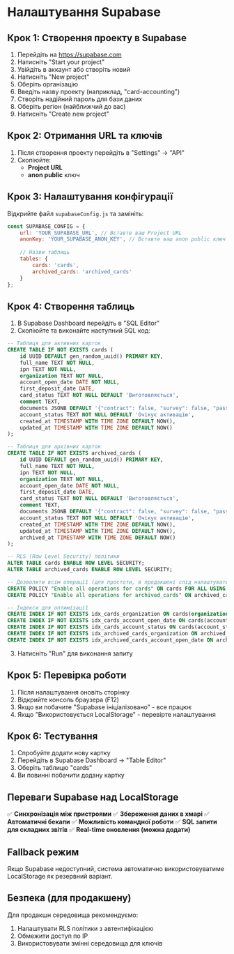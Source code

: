 # Налаштування Supabase

## Крок 1: Створення проекту в Supabase

1. Перейдіть на https://supabase.com
2. Натисніть "Start your project"
3. Увійдіть в аккаунт або створіть новий
4. Натисніть "New project"
5. Оберіть організацію
6. Введіть назву проекту (наприклад, "card-accounting")
7. Створіть надійний пароль для бази даних
8. Оберіть регіон (найближчий до вас)
9. Натисніть "Create new project"

## Крок 2: Отримання URL та ключів

1. Після створення проекту перейдіть в "Settings" → "API"
2. Скопіюйте:
   - **Project URL** 
   - **anon public** ключ

## Крок 3: Налаштування конфігурації

Відкрийте файл `supabaseConfig.js` та замініть:

```javascript
const SUPABASE_CONFIG = {
    url: 'YOUR_SUPABASE_URL', // Вставте ваш Project URL
    anonKey: 'YOUR_SUPABASE_ANON_KEY', // Вставте ваш anon public ключ
    
    // Назви таблиць
    tables: {
        cards: 'cards',
        archived_cards: 'archived_cards'
    }
};
```

## Крок 4: Створення таблиць

1. В Supabase Dashboard перейдіть в "SQL Editor"
2. Скопіюйте та виконайте наступний SQL код:

```sql
-- Таблиця для активних карток
CREATE TABLE IF NOT EXISTS cards (
    id UUID DEFAULT gen_random_uuid() PRIMARY KEY,
    full_name TEXT NOT NULL,
    ipn TEXT NOT NULL,
    organization TEXT NOT NULL,
    account_open_date DATE NOT NULL,
    first_deposit_date DATE,
    card_status TEXT NOT NULL DEFAULT 'Виготовляється',
    comment TEXT,
    documents JSONB DEFAULT '{"contract": false, "survey": false, "passport": false}',
    account_status TEXT NOT NULL DEFAULT 'Очікує активацію',
    created_at TIMESTAMP WITH TIME ZONE DEFAULT NOW(),
    updated_at TIMESTAMP WITH TIME ZONE DEFAULT NOW()
);

-- Таблиця для архівних карток
CREATE TABLE IF NOT EXISTS archived_cards (
    id UUID DEFAULT gen_random_uuid() PRIMARY KEY,
    full_name TEXT NOT NULL,
    ipn TEXT NOT NULL,
    organization TEXT NOT NULL,
    account_open_date DATE NOT NULL,
    first_deposit_date DATE,
    card_status TEXT NOT NULL DEFAULT 'Виготовляється',
    comment TEXT,
    documents JSONB DEFAULT '{"contract": false, "survey": false, "passport": false}',
    account_status TEXT NOT NULL DEFAULT 'Очікує активацію',
    created_at TIMESTAMP WITH TIME ZONE DEFAULT NOW(),
    updated_at TIMESTAMP WITH TIME ZONE DEFAULT NOW(),
    archived_at TIMESTAMP WITH TIME ZONE DEFAULT NOW()
);

-- RLS (Row Level Security) політики
ALTER TABLE cards ENABLE ROW LEVEL SECURITY;
ALTER TABLE archived_cards ENABLE ROW LEVEL SECURITY;

-- Дозволити всім операції (для простоти, в продакшені слід налаштувати безпеку)
CREATE POLICY "Enable all operations for cards" ON cards FOR ALL USING (true);
CREATE POLICY "Enable all operations for archived_cards" ON archived_cards FOR ALL USING (true);

-- Індекси для оптимізації
CREATE INDEX IF NOT EXISTS idx_cards_organization ON cards(organization);
CREATE INDEX IF NOT EXISTS idx_cards_account_open_date ON cards(account_open_date);
CREATE INDEX IF NOT EXISTS idx_cards_account_status ON cards(account_status);
CREATE INDEX IF NOT EXISTS idx_archived_cards_organization ON archived_cards(organization);
CREATE INDEX IF NOT EXISTS idx_archived_cards_account_open_date ON archived_cards(account_open_date);
```

3. Натисніть "Run" для виконання запиту

## Крок 5: Перевірка роботи

1. Після налаштування оновіть сторінку
2. Відкрийте консоль браузера (F12)
3. Якщо ви побачите "Supabase ініціалізовано" - все працює
4. Якщо "Використовується LocalStorage" - перевірте налаштування

## Крок 6: Тестування

1. Спробуйте додати нову картку
2. Перейдіть в Supabase Dashboard → "Table Editor"
3. Оберіть таблицю "cards"
4. Ви повинні побачити додану картку

## Переваги Supabase над LocalStorage

✅ **Синхронізація між пристроями**
✅ **Збереження даних в хмарі**
✅ **Автоматичні бекапи**
✅ **Можливість командної роботи**
✅ **SQL запити для складних звітів**
✅ **Real-time оновлення (можна додати)**

## Fallback режим

Якщо Supabase недоступний, система автоматично використовуватиме LocalStorage як резервний варіант.

## Безпека (для продакшену)

Для продакшн середовища рекомендуємо:
1. Налаштувати RLS політики з автентифікацією
2. Обмежити доступ по IP
3. Використовувати змінні середовища для ключів
